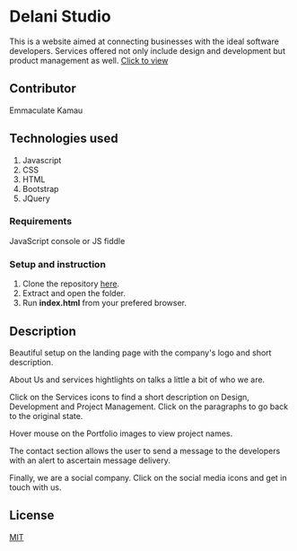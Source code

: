 # Delani Studio
This is a website aimed at connecting businesses with the ideal software developers. Services offered not only include design and development but product management as well. [Click to view](https://emmakamau.github.io/DelaniStudio/)

## Contributor
Emmaculate Kamau

## Technologies used

1. Javascript
2. CSS
3. HTML
4. Bootstrap
5. JQuery

### Requirements

JavaScript console or JS fiddle

### Setup and instruction
1. Clone the repository [here]().
2. Extract and open the folder.
3. Run **index.html** from your prefered browser.

## Description

Beautiful setup on the landing page with the company's logo and short description.

About Us and services hightlights on talks a little a bit of who we are.

Click on the Services icons to find a short description on Design, Development and Project Management. Click on the paragraphs to go back to the original state.

Hover mouse on the Portfolio images to view project names.

The contact section allows the user to send a message to the developers with an alert to ascertain message delivery.

Finally, we are a social company. Click on the social media icons and get in touch with us.

## License

[MIT](https://choosealicense.com/licenses/mit/)